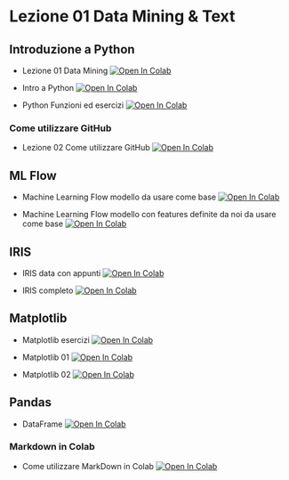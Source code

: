 # Lezione 01 Data Mining & Text

## Introduzione a Python

- Lezione 01 Data Mining [![Open In Colab](https://colab.research.google.com/assets/colab-badge.svg)](https://colab.research.google.com/github/karanxhagiulia/Lezione01DataMining/blob/main/Lezione_data_mining01.ipynb)

- Intro a Python [![Open In Colab](https://colab.research.google.com/assets/colab-badge.svg)](https://colab.research.google.com/github/karanxhagiulia/Lezione01DataMining/blob/main/Python/01_intro.ipynb)

- Python Funzioni ed esercizi [![Open In Colab](https://colab.research.google.com/assets/colab-badge.svg)](https://colab.research.google.com/github/karanxhagiulia/Data_Mining/blob/main/Python/Funzioni_Classi_Cicli_python.ipynb)

### Come utilizzare GitHub

- Lezione 02 Come utilizzare GitHub [![Open In Colab](https://colab.research.google.com/assets/colab-badge.svg)](https://colab.research.google.com/github/karanxhagiulia/Lezione01DataMining/blob/main/Lezione_data_mining_02_Come_utilizzare_GitHub.ipynb)

## ML Flow

- Machine Learning Flow modello da usare come base [![Open In Colab](https://colab.research.google.com/assets/colab-badge.svg)](https://colab.research.google.com/github/karanxhagiulia/Data_Mining/blob/main/Pandas/Flow_ML.ipynb)

- Machine Learning Flow modello con features definite da noi da usare come base [![Open In Colab](https://colab.research.google.com/assets/colab-badge.svg)](https://colab.research.google.com/github/karanxhagiulia/Data_Mining/blob/main/Pandas/Features_Flow_ML.ipynb)

## IRIS 

- IRIS data con appunti [![Open In Colab](https://colab.research.google.com/assets/colab-badge.svg)](https://colab.research.google.com/github/karanxhagiulia/Data_Mining/blob/main/Pandas/IRIS_appunti_teoria.ipynb)

- IRIS completo [![Open In Colab](https://colab.research.google.com/assets/colab-badge.svg)](https://colab.research.google.com/github/karanxhagiulia/Data_Mining/blob/main/Pandas/IRIS_Data.ipynb)



## Matplotlib

- Matplotlib esercizi [![Open In Colab](https://colab.research.google.com/assets/colab-badge.svg)](https://colab.research.google.com/github/karanxhagiulia/Lezione01DataMining/blob/main/Matplotlib/Esercizi_Matplotlib_Karanxha_Giulia.ipynb)

- Matplotlib 01 [![Open In Colab](https://colab.research.google.com/assets/colab-badge.svg)](https://colab.research.google.com/github/karanxhagiulia/Lezione01DataMining/blob/main/Matplotlib/01Matplotlib.ipynb)

- Matplotlib 02 [![Open In Colab](https://colab.research.google.com/assets/colab-badge.svg)](https://colab.research.google.com/github/karanxhagiulia/Lezione01DataMining/blob/main/Matplotlib/02_Matplotlib.ipynb)


## Pandas

- DataFrame [![Open In Colab](https://colab.research.google.com/assets/colab-badge.svg)](https://colab.research.google.com/github/karanxhagiulia/Data_Mining/blob/main/Pandas/DataFrame.ipynb)



### Markdown in Colab

- Come utilizzare MarkDown in Colab [![Open In Colab](https://colab.research.google.com/assets/colab-badge.svg)](https://colab.research.google.com/github/karanxhagiulia/Lezione01DataMining/blob/main/Matplotlib/Esercizi_Matplotlib_Karanxha_Giulia.ipynb)
